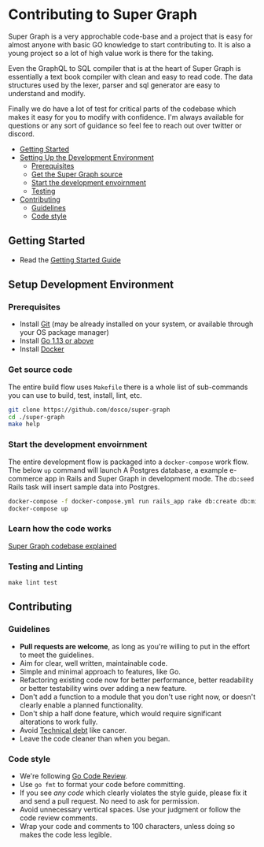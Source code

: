 # Contributing to Super Graph

Super Graph is a very approchable code-base and a project that is easy for almost
anyone with basic GO knowledge to start contributing to. It is also a young project
so a lot of high value work is there for the taking.

Even the GraphQL to SQL compiler that is at the heart of Super Graph is essentially a text book compiler with clean and easy to read code. The data structures used by the lexer, parser and sql generator are easy to understand and modify. 

Finally we do have a lot of test for critical parts of the codebase which makes it easy for you to modify with confidence. I'm always available for questions or any sort of guidance so feel fee to reach out over twitter or discord.

* [Getting Started](#getting-started)
* [Setting Up the Development Environment](#setup-development-environment)
   * [Prerequisites](#prerequisites)
   * [Get the Super Graph source](#get-source-code)
   * [Start the development envoirnment ](#start-the-development-envoirnment)
   * [Testing](#testing-and-linting)
* [Contributing](#contributing)
   * [Guidelines](#guidelines)
   * [Code style](#code-style)

## Getting Started

- Read the [Getting Started Guide](https://supergraph.dev/guide.html#get-started)

## Setup Development Environment

### Prerequisites

- Install [Git](https://git-scm.com/) (may be already installed on your system, or available through your OS package manager)
- Install [Go 1.13 or above](https://golang.org/doc/install)
- Install [Docker](https://docs.docker.com/v17.09/engine/installation/)

### Get source code

The entire build flow uses `Makefile` there is a whole list of sub-commands you
can use to build, test, install, lint, etc.

```bash
git clone https://github.com/dosco/super-graph 
cd ./super-graph
make help
```

### Start the development envoirnment

The entire development flow is packaged into a `docker-compose` work flow. The below `up` command will launch A Postgres database, a example e-commerce app in Rails and Super Graph in development mode. The `db:seed` Rails task will insert sample data into Postgres.

```bash
docker-compose -f docker-compose.yml run rails_app rake db:create db:migrate db:seed
docker-compose up
```

### Learn how the code works

[Super Graph codebase explained](https://supergraph.dev/internals.html)

### Testing and Linting

```
make lint test
```

## Contributing

### Guidelines

- **Pull requests are welcome**, as long as you're willing to put in the effort to meet the guidelines.
- Aim for clear, well written, maintainable code.
- Simple and minimal approach to features, like Go.
- Refactoring existing code now for better performance, better readability or better testability wins over adding a new feature.
- Don't add a function to a module that you don't use right now, or doesn't clearly enable a planned functionality.
- Don't ship a half done feature, which would require significant alterations to work fully.
- Avoid [Technical debt](https://en.wikipedia.org/wiki/Technical_debt) like cancer.
- Leave the code cleaner than when you began.

### Code style

- We're following [Go Code Review](https://github.com/golang/go/wiki/CodeReviewComments).
- Use `go fmt` to format your code before committing.
- If you see *any code* which clearly violates the style guide, please fix it and send a pull request. No need to ask for permission.
- Avoid unnecessary vertical spaces. Use your judgment or follow the code review comments.
- Wrap your code and comments to 100 characters, unless doing so makes the code less legible.
